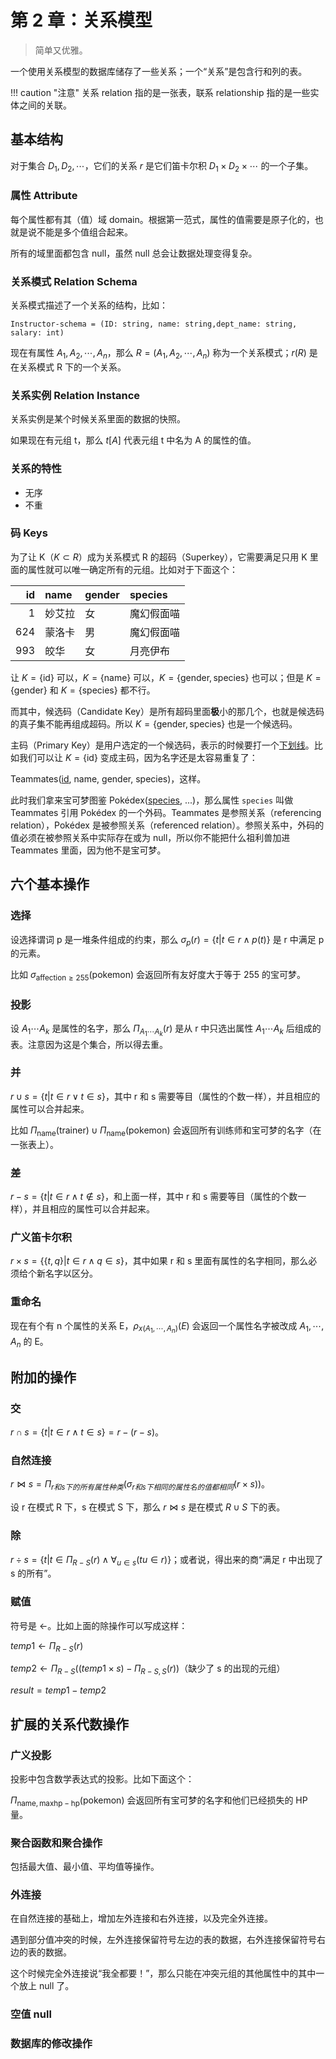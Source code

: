 # 第 2 章：关系模型

> 简单又优雅。

一个使用关系模型的数据库储存了一些关系；一个“关系”是包含行和列的表。

!!! caution "注意"
	关系 relation 指的是一张表，联系 relationship 指的是一些实体之间的关联。

## 基本结构

对于集合 $D_1, D_2, \cdots$，它们的关系 $r$ 是它们笛卡尔积 $D_1 \times D_2 \times \cdots$ 的一个子集。

### 属性 Attribute

每个属性都有其（值）域 domain。根据第一范式，属性的值需要是原子化的，也就是说不能是多个值组合起来。

所有的域里面都包含 null，虽然 null 总会让数据处理变得复杂。

### 关系模式 Relation Schema

关系模式描述了一个关系的结构，比如：

``Instructor-schema = (ID: string, name: string,dept_name: string, salary: int)``

现在有属性 $A_1, A_2, \cdots, A_n$，那么 $R = (A_1, A_2, \cdots, A_n)$ 称为一个关系模式；$r(R)$ 是在关系模式 R 下的一个关系。

### 关系实例 Relation Instance

关系实例是某个时候关系里面的数据的快照。

如果现在有元组 t，那么 $t[A]$ 代表元组 t 中名为 A 的属性的值。

### 关系的特性

- 无序
- 不重

### 码 Keys

为了让 K（$K \subset R$）成为关系模式 R 的超码（Superkey），它需要满足只用 K 里面的属性就可以唯一确定所有的元组。比如对于下面这个：

|id|name|gender|species|
|--:|:--|:--|:--|
|1|妙艾拉|女|魔幻假面喵|
|624|蒙洛卡|男|魔幻假面喵|
|993|皎华|女|月亮伊布|

让 $K = \{\mathrm{id}\}$ 可以，$K = \{\mathrm{name}\}$ 可以，$K = \{\mathrm{gender}, \mathrm{species}\}$ 也可以；但是 $K = \{\mathrm{gender}\}$ 和 $K = \{\mathrm{species}\}$ 都不行。

而其中，候选码（Candidate Key）是所有超码里面**极**小的那几个，也就是候选码的真子集不能再组成超码。所以 $K = \{\mathrm{gender}, \mathrm{species}\}$ 也是一个候选码。

主码（Primary Key）是用户选定的一个候选码，表示的时候要打一个<u>下划线</u>。比如我们可以让 $K = \{\mathrm{id}\}$ 变成主码，因为名字还是太容易重复了：

Teammates(<u>id</u>, name, gender, species)，这样。

此时我们拿来宝可梦图鉴 Pokédex(<u>species</u>, ...)，那么属性 ``species`` 叫做 Teammates 引用 Pokédex 的一个外码。Teammates 是参照关系（referencing relation），Pokédex 是被参照关系（referenced relation）。参照关系中，外码的值必须在被参照关系中实际存在或为 null，所以你不能把什么祖利兽加进 Teammates 里面，因为他不是宝可梦。

## 六个基本操作

### 选择

设选择谓词 p 是一堆条件组成的约束，那么 $\sigma_{p}(r) = \{t | t \in r \land p(t)\}$ 是 r 中满足 p 的元素。

比如 $\sigma_{\mathrm{affection} \geq 255}(\mathrm{pokemon})$ 会返回所有友好度大于等于 255 的宝可梦。

### 投影

设 $A_1 \cdots A_k$ 是属性的名字，那么 $\Pi_{A_1 \cdots A_k}(r)$ 是从 r 中只选出属性 $A_1 \cdots A_k$ 后组成的表。注意因为这是个集合，所以得去重。

### 并

$r \cup s = \{t | t \in r \lor t \in s\}$，其中 r 和 s 需要等目（属性的个数一样），并且相应的属性可以合并起来。

比如 $\Pi_{\mathrm{name}}(\mathrm{trainer}) \cup \Pi_{\mathrm{name}}(\mathrm{pokemon})$ 会返回所有训练师和宝可梦的名字（在一张表上）。

### 差

$r - s = \{t | t \in r \land t \notin s\}$，和上面一样，其中 r 和 s 需要等目（属性的个数一样），并且相应的属性可以合并起来。

### 广义笛卡尔积

$r \times s = \{\{t, q\} | t \in r \land q \in s\}$，其中如果 r 和 s 里面有属性的名字相同，那么必须给个新名字以区分。

### 重命名

现在有个有 n 个属性的关系 E，$\rho_{x(A_1, \cdots, A_n)}(E)$ 会返回一个属性名字被改成 $A_1, \cdots, A_n$ 的 E。

## 附加的操作

### 交

$r \cap s = \{t | t \in r \land t \in s\} = r - (r - s)$。

### 自然连接

$r \bowtie s = \Pi_{r 和 s 下的所有属性种类}(\sigma_{r 和 s 下相同的属性名的值都相同}(r \times s))$。

设 r 在模式 R 下，s 在模式 S 下，那么 $r \bowtie s$ 是在模式 $R \cup S$ 下的表。

### 除

$r \div s = \{t | t \in \Pi_{R - S}(r) \land \forall_{u \in s} (tu \in r)\}$；或者说，得出来的商“满足 r 中出现了 s 的所有”。

### 赋值

符号是 $\leftarrow$。比如上面的除操作可以写成这样：

$temp1 \leftarrow \Pi_{R-S}(r)$

$temp2 \leftarrow \Pi_{R-S}((temp1 \times s) - \Pi_{R-S, S}(r))$（缺少了 s 的出现的元组）

$result = temp1 - temp2$

## 扩展的关系代数操作

### 广义投影

投影中包含数学表达式的投影。比如下面这个：

$\Pi_{\mathrm{name, maxhp - hp}}(\mathrm{pokemon})$ 会返回所有宝可梦的名字和他们已经损失的 HP 量。

### 聚合函数和聚合操作

包括最大值、最小值、平均值等操作。

### 外连接

在自然连接的基础上，增加左外连接和右外连接，以及完全外连接。

遇到部分值冲突的时候，左外连接保留符号左边的表的数据，右外连接保留符号右边的表的数据。

这个时候完全外连接说“我全都要！”，那么只能在冲突元组的其他属性中的其中一个放上 null 了。

### 空值 null

### 数据库的修改操作
